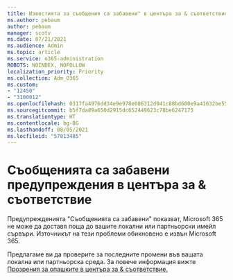 ```yaml
---
title: Известията за съобщения са забавени" в центъра за & съответствие
ms.author: pebaum
author: pebaum
manager: scotv
ms.date: 07/21/2021
ms.audience: Admin
ms.topic: article
ms.service: o365-administration
ROBOTS: NOINDEX, NOFOLLOW
localization_priority: Priority
ms.collection: Adm_O365
ms.custom:
- "12450"
- "3100012"
ms.openlocfilehash: 0317fa4976dd34e9e978e086312d041c88bd600e9a41632be55736bbfa2b527c
ms.sourcegitcommit: b5f7da89a650d2915dc652449623c78be6247175
ms.translationtype: HT
ms.contentlocale: bg-BG
ms.lasthandoff: 08/05/2021
ms.locfileid: "57813485"
---
```

# <a name="messages-have-been-delayed-alerts-in-the-security--compliance-center"></a>Съобщенията са забавени предупреждения в центъра за & съответствие

Предупрежденията "Съобщенията са забавени" показват, Microsoft 365 не може да доставя поща до вашите локални или партньорски имейл сървъри. Източникът на тези проблеми обикновено е извън Microsoft 365. 

Предлагаме ви да проверите за последните промени във вашата локална или партньорска среда. За повече информация вижте [Прозрения за опашките в центъра за & съответствие.](/microsoft-365/security/office-365-security/mfi-queue-alerts-and-queues)

